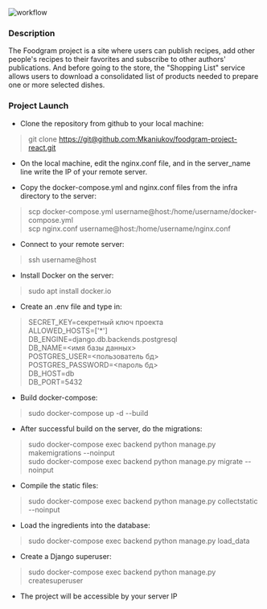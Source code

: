 ![workflow](https://github.com/Mkaniukov/foodgram-project-react/actions/workflows/foodgram-project.yml/badge.svg)



### Description
The Foodgram project is a site where users can publish recipes, add other people's recipes to their favorites and subscribe to other authors' publications. And before going to the store, the "Shopping List" service allows users to download a consolidated list of products needed to prepare one or more selected dishes.

### Project Launch
* Clone the repository from github to your local machine:
> git clone <https://git@github.com:Mkaniukov/foodgram-project-react.git>

* On the local machine, edit the nginx.conf file, and in the server_name line write the IP of your remote server.

* Copy the docker-compose.yml and nginx.conf files from the infra directory to the server:
>scp docker-compose.yml username@host:/home/username/docker-compose.yml  
scp nginx.conf username@host:/home/username/nginx.conf

* Connect to your remote server:
> ssh username@host

* Install Docker on the server:
> sudo apt install docker.io 

* Create an .env file and type in:
>SECRET_KEY=cекретный ключ проекта  
ALLOWED_HOSTS=['*']  
DB_ENGINE=django.db.backends.postgresql  
DB_NAME=<имя базы данных>  
POSTGRES_USER=<пользователь бд>  
POSTGRES_PASSWORD=<пароль бд>   
DB_HOST=db  
DB_PORT=5432   
 
* Build docker-compose:
> sudo docker-compose up -d --build

* After successful build on the server, do the migrations:
>sudo docker-compose exec backend python manage.py makemigrations --noinput  
> sudo docker-compose exec backend python manage.py migrate --noinput
* Compile the static files:
> sudo docker-compose exec backend python manage.py collectstatic --noinput
* Load the ingredients into the database:
> sudo docker-compose exec backend python manage.py load_data
* Create a Django superuser:
>sudo docker-compose exec backend python manage.py createsuperuser
* The project will be accessible by your server IP
